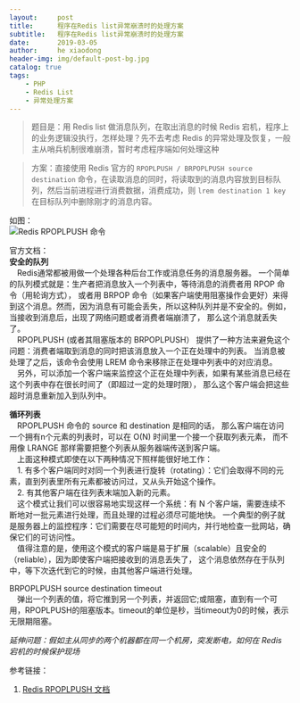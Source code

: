 ```yaml
---
layout:     post
title:      程序在Redis list异常崩溃时的处理方案
subtitle:   程序在Redis list异常崩溃时的处理方案
date:       2019-03-05
author:     he xiaodong
header-img: img/default-post-bg.jpg
catalog: true
tags:
    - PHP
    - Redis List
    - 异常处理方案
---
```


> 题目是：用 Redis list 做消息队列，在取出消息的时候 Redis 宕机，程序上的业务逻辑没执行，怎样处理？先不去考虑 Redis 的异常处理及恢复，一般主从哨兵机制很难崩溃，暂时考虑程序端如何处理这种

> 方案：直接使用 Redis 官方的 `RPOPLPUSH / BRPOPLPUSH source destination` 命令，在读取消息的同时，将读取到的消息内容放到目标队列，然后当前进程进行消费数据，消费成功，则 `lrem destination 1 key` 在目标队列中删除刚才的消息内容。

如图：<br />
![Redis RPOPLPUSH 命令](https://alpha2016.github.io/img/2019-03-05-redis-list-rpoplpush-demo.jpg "Redis RPOPLPUSH 命令")

官方文档：<br />
**安全的队列** <br />
&ensp;&ensp;Redis通常都被用做一个处理各种后台工作或消息任务的消息服务器。 一个简单的队列模式就是：生产者把消息放入一个列表中，等待消息的消费者用 RPOP 命令（用轮询方式）， 或者用 BRPOP 命令（如果客户端使用阻塞操作会更好）来得到这个消息。然而，因为消息有可能会丢失，所以这种队列并是不安全的。例如，当接收到消息后，出现了网络问题或者消费者端崩溃了， 那么这个消息就丢失了。<br />
&ensp;&ensp;RPOPLPUSH (或者其阻塞版本的 BRPOPLPUSH） 提供了一种方法来避免这个问题：消费者端取到消息的同时把该消息放入一个正在处理中的列表。 当消息被处理了之后，该命令会使用 LREM 命令来移除正在处理中列表中的对应消息。<br />
&ensp;&ensp;另外，可以添加一个客户端来监控这个正在处理中列表，如果有某些消息已经在这个列表中存在很长时间了（即超过一定的处理时限）， 那么这个客户端会把这些超时消息重新加入到队列中。<br />

**循环列表**<br />
&ensp;&ensp;RPOPLPUSH 命令的 source 和 destination 是相同的话， 那么客户端在访问一个拥有n个元素的列表时，可以在 O(N) 时间里一个接一个获取列表元素， 而不用像 LRANGE 那样需要把整个列表从服务器端传送到客户端。<br />
&ensp;&ensp;上面这种模式即使在以下两种情况下照样能很好地工作：<br /> 
&ensp;&ensp;1. 有多个客户端同时对同一个列表进行旋转（rotating）：它们会取得不同的元素，直到列表里所有元素都被访问过，又从头开始这个操作。 <br />
&ensp;&ensp;2. 有其他客户端在往列表末端加入新的元素。<br />
&ensp;&ensp;这个模式让我们可以很容易地实现这样一个系统：有 N 个客户端，需要连续不断地对一批元素进行处理，而且处理的过程必须尽可能地快。 一个典型的例子就是服务器上的监控程序：它们需要在尽可能短的时间内，并行地检查一批网站，确保它们的可访问性。<br />
&ensp;&ensp;值得注意的是，使用这个模式的客户端是易于扩展（scalable）且安全的（reliable），因为即使客户端把接收到的消息丢失了， 这个消息依然存在于队列中，等下次迭代到它的时候，由其他客户端进行处理。<br />

BRPOPLPUSH source destination timeout<br />
&ensp;&ensp;弹出一个列表的值，将它推到另一个列表，并返回它;或阻塞，直到有一个可用，RPOPLPUSH的阻塞版本。timeout的单位是秒，当timeout为0的时候，表示无限期阻塞。<br />


*延伸问题：假如主从同步的两个机器都在同一个机房，突发断电，如何在 Redis 宕机的时候保护现场*

参考链接：
1. [Redis RPOPLPUSH 文档](http://www.redis.cn/commands/rpoplpush.html "Redis RPOPLPUSH 文档")
